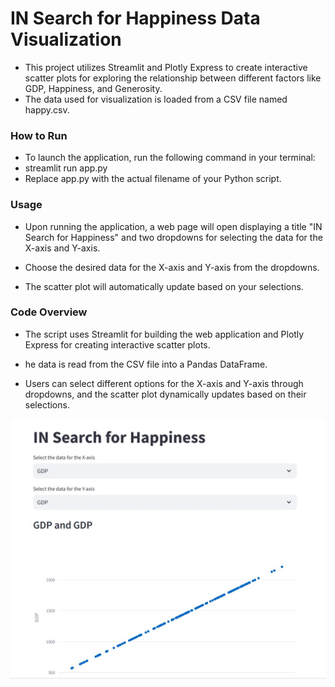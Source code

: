 # IN Search for Happiness Data Visualization
- This project utilizes Streamlit and Plotly Express to create interactive scatter plots for exploring the relationship between different factors like GDP, Happiness, and Generosity.
- The data used for visualization is loaded from a CSV file named happy.csv.


### How to Run
- To launch the application, run the following command in your terminal:
- streamlit run app.py
- Replace app.py with the actual filename of your Python script.

### Usage
- Upon running the application, a web page will open displaying a title "IN Search for Happiness" and two dropdowns for selecting the data for the X-axis and Y-axis.

- Choose the desired data for the X-axis and Y-axis from the dropdowns.

- The scatter plot will automatically update based on your selections.

### Code Overview
- The script uses Streamlit for building the web application and Plotly Express for creating interactive scatter plots.

- he data is read from the CSV file into a Pandas DataFrame.

- Users can select different options for the X-axis and Y-axis through dropdowns, and the scatter plot dynamically updates based on their selections.


![](https://github.com/NiranjanKumarYadav36/happiness-app/blob/main/hp.jpg)
